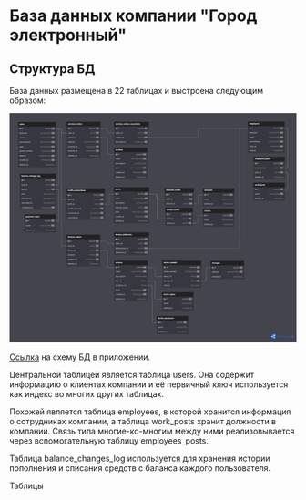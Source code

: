 # База данных компании "Город электронный"

## Структура БД

База данных размещена в 22 таблицах и выстроена следующим образом:

![Схема](images/schema.png)

[Ссылка][schema] на схему БД в приложении.

Центральной таблицей является таблица users. Она содержит информацию о клиентах компании и её первичный ключ используется как индекс во многих других таблицах.

Похожей является таблица employees, в которой хранится информация о сотрудниках компании, а таблица work_posts хранит должности в компании. Связь типа многие-ко-многим между ними реализовывается через вспомогательную таблицу employees_posts.

Таблица balance_changes_log используется для хранения истории пополнения и списания средств с баланса каждого пользователя.

Таблицы 


[schema]: https://www.dbdiagram.io/d/Gorod-elektronnyj-665ac6ecb65d9338793b1721
